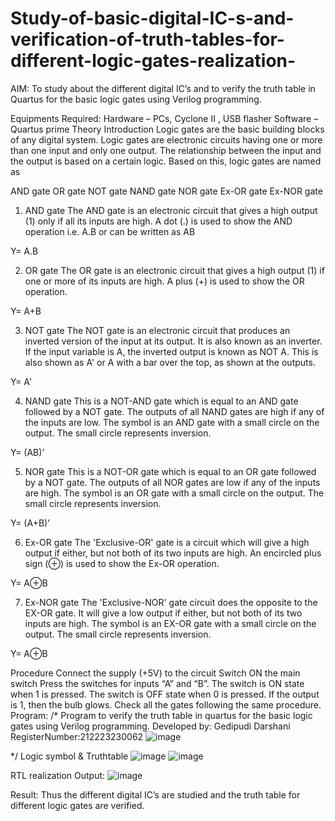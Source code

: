# Study-of-basic-digital-IC-s-and-verification-of-truth-tables-for-different-logic-gates-realization-
 AIM:
To study about the different digital IC’s and to verify the truth table in Quartus for the basic logic gates using Verilog programming.

Equipments Required:
Hardware – PCs, Cyclone II , USB flasher
Software – Quartus prime
Theory
Introduction
Logic gates are the basic building blocks of any digital system. Logic gates are electronic circuits having one or more than one input and only one output. The relationship between the input and the output is based on a certain logic. Based on this, logic gates are named as

AND gate
OR gate
NOT gate
NAND gate
NOR gate
Ex-OR gate
Ex-NOR gate
1) AND gate
The AND gate is an electronic circuit that gives a high output (1) only if all its inputs are high. A dot (.) is used to show the AND operation i.e. A.B or can be written as AB

Y= A.B

2) OR gate
The OR gate is an electronic circuit that gives a high output (1) if one or more of its inputs are high. A plus (+) is used to show the OR operation.

Y= A+B

3) NOT gate
The NOT gate is an electronic circuit that produces an inverted version of the input at its output. It is also known as an inverter. If the input variable is A, the inverted output is known as NOT A. This is also shown as A' or A with a bar over the top, as shown at the outputs.

Y= A'

4) NAND gate
This is a NOT-AND gate which is equal to an AND gate followed by a NOT gate. The outputs of all NAND gates are high if any of the inputs are low. The symbol is an AND gate with a small circle on the output. The small circle represents inversion.

Y= (AB)’

5) NOR gate
This is a NOT-OR gate which is equal to an OR gate followed by a NOT gate. The outputs of all NOR gates are low if any of the inputs are high. The symbol is an OR gate with a small circle on the output. The small circle represents inversion.

Y= (A+B)’

6) Ex-OR gate
The 'Exclusive-OR' gate is a circuit which will give a high output if either, but not both of its two inputs are high. An encircled plus sign (⊕) is used to show the Ex-OR operation.

Y= A⊕B

7) Ex-NOR gate
The 'Exclusive-NOR' gate circuit does the opposite to the EX-OR gate. It will give a low output if either, but not both of its two inputs are high. The symbol is an EX-OR gate with a small circle on the output. The small circle represents inversion.

Y= A⊕B

Procedure
Connect the supply (+5V) to the circuit
Switch ON the main switch
Press the switches for inputs “A” and “B”. The switch is ON state when 1 is pressed. The switch is OFF state when 0 is pressed.
If the output is 1, then the bulb glows.
Check all the gates following the same procedure.
Program:
/*
Program to verify the truth table in quartus for the basic logic gates using Verilog programming.
Developed by: Gedipudi Darshani
RegisterNumber:212223230062
![image](https://github.com/Gedipudidarshani/Study-of-basic-digital-IC-s-and-verification-of-truth-tables-for-different-logic-gates-realization-/assets/139340574/35c292f8-56c9-4cd5-b815-8cbc018c8523)

*/
Logic symbol & Truthtable
![image](https://github.com/Gedipudidarshani/Study-of-basic-digital-IC-s-and-verification-of-truth-tables-for-different-logic-gates-realization-/assets/139340574/b65d3522-877f-4c89-83bf-35a385646a5c)
![image](https://github.com/Gedipudidarshani/Study-of-basic-digital-IC-s-and-verification-of-truth-tables-for-different-logic-gates-realization-/assets/139340574/df74a861-8b78-4fcf-b46a-bdf8c5b58e94)

RTL realization
Output:
![image](https://github.com/Gedipudidarshani/Study-of-basic-digital-IC-s-and-verification-of-truth-tables-for-different-logic-gates-realization-/assets/139340574/d320ffe8-f9c6-4390-9628-fb3214bc8220)



Result:
Thus the different digital IC’s are studied and the truth table for different logic gates are verified.
